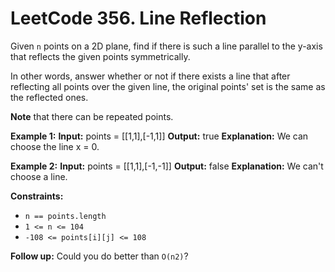 # LeetCode 356. Line Reflection

Given `n` points on a 2D plane, find if there is such a line parallel to the y-axis that reflects the given points symmetrically.

In other words, answer whether or not if there exists a line that after reflecting all points over the given line, the original points' set is the same as the reflected ones.

**Note** that there can be repeated points.

**Example 1:**
**Input:** points = [[1,1],[-1,1]]
**Output:** true
**Explanation:** We can choose the line x = 0.

**Example 2:**
**Input:** points = [[1,1],[-1,-1]]
**Output:** false
**Explanation:** We can't choose a line.

**Constraints:**
- `n == points.length`
- `1 <= n <= 104`
- `-108 <= points[i][j] <= 108`

**Follow up:** Could you do better than `O(n2)`?
